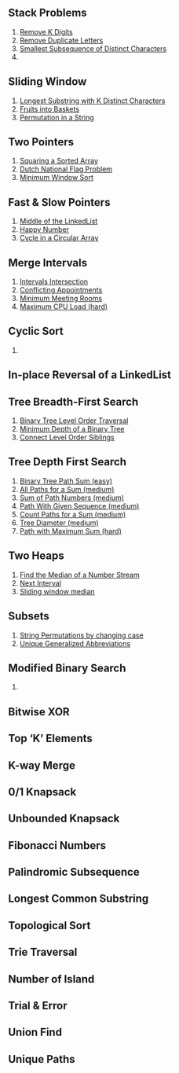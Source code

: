 ## Stack Problems
   1. [Remove K Digits](https://leetcode.com/problems/remove-k-digits/)
   2. [Remove Duplicate Letters](https://leetcode.com/problems/remove-duplicate-letters/)
   3. [Smallest Subsequence of Distinct Characters](https://leetcode.com/problems/remove-duplicate-letters/)
   4. 
## Sliding Window
   1. [Longest Substring with K Distinct Characters]()
   2. [Fruits into Baskets]()
   3. [Permutation in a String]()
## Two Pointers
   1. [Squaring a Sorted Array]()
   2. [Dutch National Flag Problem]()
   3. [Minimum Window Sort]()
## Fast & Slow Pointers
   1. [Middle of the LinkedList]()
   2. [Happy Number]()
   3. [Cycle in a Circular Array]()
## Merge Intervals
   1. [Intervals Intersection]()
   2. [Conflicting Appointments]()
   3. [Minimum Meeting Rooms]()
   4. [Maximum CPU Load (hard)]()
## Cyclic Sort
   1. 
## In-place Reversal of a LinkedList
## Tree Breadth-First Search
   1. [Binary Tree Level Order Traversal]()
   2. [Minimum Depth of a Binary Tree]()
   3. [Connect Level Order Siblings]()
## Tree Depth First Search   
   1. [Binary Tree Path Sum (easy)]()
   2. [All Paths for a Sum (medium)]()
   3. [Sum of Path Numbers (medium)]()
   4. [Path With Given Sequence (medium)]()
   5. [Count Paths for a Sum (medium)]()
   6. [Tree Diameter (medium)]()
   7. [Path with Maximum Sum (hard)]()
## Two Heaps
   1. [Find the Median of a Number Stream]()
   2. [Next Interval]()
   3. [Sliding window median]()
## Subsets
   1. [String Permutations by changing case]()
   2. [Unique Generalized Abbreviations]()
## Modified Binary Search
   1. 
## Bitwise XOR
## Top ‘K’ Elements
## K-way Merge
## 0/1 Knapsack
## Unbounded Knapsack
## Fibonacci Numbers
## Palindromic Subsequence
## Longest Common Substring
## Topological Sort
## Trie Traversal
## Number of Island
## Trial & Error
## Union Find
## Unique Paths
